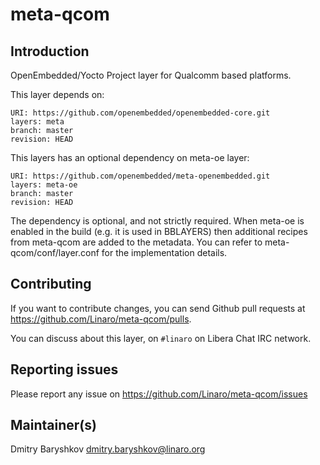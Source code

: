 # meta-qcom

## Introduction

OpenEmbedded/Yocto Project layer for Qualcomm based platforms.

This layer depends on:

```
URI: https://github.com/openembedded/openembedded-core.git
layers: meta
branch: master
revision: HEAD
```

This layers has an optional dependency on meta-oe layer:

```
URI: https://github.com/openembedded/meta-openembedded.git
layers: meta-oe
branch: master
revision: HEAD
```

The dependency is optional, and not strictly required. When meta-oe is enabled
in the build (e.g. it is used in BBLAYERS) then additional recipes from
meta-qcom are added to the metadata. You can refer to meta-qcom/conf/layer.conf
for the implementation details.

## Contributing

If you want to contribute changes, you can send Github pull requests at
https://github.com/Linaro/meta-qcom/pulls.

You can discuss about this layer, on `#linaro` on Libera Chat IRC network.

## Reporting issues

Please report any issue on https://github.com/Linaro/meta-qcom/issues

## Maintainer(s)

Dmitry Baryshkov <dmitry.baryshkov@linaro.org>
